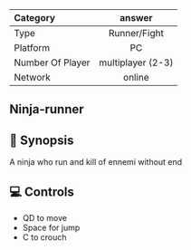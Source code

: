 <p align = "center">

</p>

  | Category | answer |
  |:--------------|:-------------:|
  | Type | Runner/Fight |
  | Platform | PC |
  | Number Of Player | multiplayer (2-3) |
  | Network | online |


##  Ninja-runner
 

## 📖 Synopsis
A ninja who run and kill  of ennemi without end
## 💻 Controls
- QD to move
- Space for jump
- C to crouch


